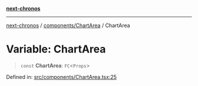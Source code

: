 [**next-chronos**](../../../README.md)

***

[next-chronos](../../../README.md) / [components/ChartArea](../README.md) / ChartArea

# Variable: ChartArea

> `const` **ChartArea**: `FC`\<`Props`\>

Defined in: [src/components/ChartArea.tsx:25](https://github.com/Bababum95/next-chronos/blob/41860730c8dd12c16699269e1eee86402c8d1a9f/src/components/ChartArea.tsx#L25)

